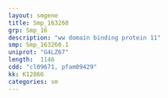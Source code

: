```yaml
---
layout: smgene
title: Smp_163260
grp: Smp_16
description: "ww domain binding protein 11"
smp: Smp_163260.1
uniprot: "G4LZ67"
length:  1146
cdd: "cl09671, pfam09429"
kk: K12866
categories: sm
---
```

